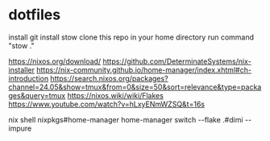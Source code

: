 # dotfiles

install git 
install stow 
clone this repo in your home directory
run command "stow ."


https://nixos.org/download/
https://github.com/DeterminateSystems/nix-installer
https://nix-community.github.io/home-manager/index.xhtml#ch-introduction
https://search.nixos.org/packages?channel=24.05&show=tmux&from=0&size=50&sort=relevance&type=packages&query=tmux
https://nixos.wiki/wiki/Flakes
https://www.youtube.com/watch?v=hLxyENmWZSQ&t=16s

nix shell nixpkgs#home-manager
home-manager switch --flake .#dimi --impure
